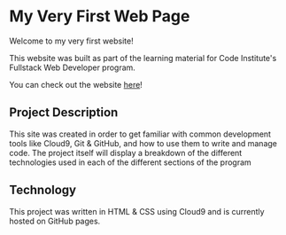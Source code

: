 # My Very First Web Page

Welcome to my very first website!

This website was built as part of the learning material for Code Institute's Fullstack Web Developer program.

You can check out the website [here](/workspace/My-Templete/index.html/)!

## Project Description

This site was created in order to get familiar with common development tools like Cloud9, Git & GitHub, and how to use them to write and manage code. The project itself will display a breakdown of the different technologies used in each of the different sections of the program

## Technology

This project was written in HTML & CSS using Cloud9 and is currently hosted on GitHub pages.
